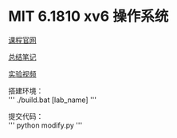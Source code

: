# MIT 6.1810 xv6 操作系统

[课程官网](https://pdos.csail.mit.edu/6.1810/2022/)

[总结笔记](https://juejin.cn/post/7024644053996142605)

[实验视频](https://www.bilibili.com/video/BV1Qi4y1o7tN/)


搭建环境：  
'''
./build.bat \[lab_name\]
'''

提交代码：  
'''
python modify.py
'''